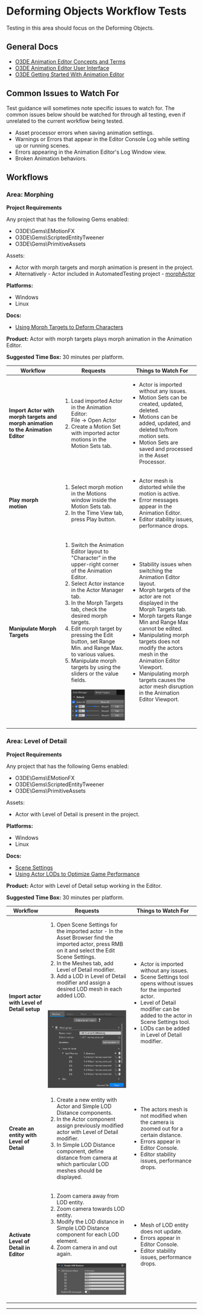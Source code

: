 # Deforming Objects Workflow Tests

Testing in this area should focus on the Deforming Objects.

## General Docs

* [O3DE Animation Editor Concepts and Terms](https://www.o3de.org/docs/user-guide/visualization/animation/character-editor/concepts-and-terms/)
* [O3DE Animation Editor User Interface](https://www.o3de.org/docs/user-guide/visualization/animation/animation-editor/user-interface/)
* [O3DE Getting Started With Animation Editor](https://www.o3de.org/docs/user-guide/visualization/animation/animation-editor/quick-start/)

## Common Issues to Watch For

Test guidance will sometimes note specific issues to watch for. The common issues below should be watched for through all testing, even if unrelated to the current workflow being tested.
- Asset processor errors when saving animation settings.
- Warnings or Errors that appear in the Editor Console Log while setting up or running scenes.
- Errors appearing in the Animation Editor's Log Window view.
- Broken Animation behaviors.

## Workflows

### Area: Morphing

**Project Requirements**

Any project that has the following Gems enabled:

* O3DE\Gems\EMotionFX
* O3DE\Gems\ScriptedEntityTweener
* O3DE\Gems\PrimitiveAssets

Assets:
* Actor with morph targets and morph animation is present in the project.
* Alternatively - Actor included in AutomatedTesting project - [morphActor](https://github.com/o3de/o3de/tree/development/AutomatedTesting/Objects/MorphTargets)

**Platforms:**
* Windows
* Linux

**Docs:**
* [Using Morph Targets to Deform Characters](https://www.o3de.org/docs/user-guide/visualization/animation/animation-editor/using-morph-targets-to-deform-characters/)

**Product:** 
Actor with morph targets plays morph animation in the Animation Editor.

**Suggested Time Box:** 30 minutes per platform.

| Workflow                     | Requests           | Things to Watch For |
|------------------------------|--------------------|---------------------|
| **Import Actor with morph targets and morph animation to the Animation Editor**                         | <ol><li>Load imported Actor in the Animation Editor: <br/> File -> Open Actor</li><li>Create a Motion Set with imported actor motions in the Motion Sets tab.</li></ol> | <ul><li>Actor is imported without any issues.</li><li>Motion Sets can be created, updated, deleted.</li><li>Motions can be added, updated, and deleted to/from motion sets.</li><li>Motion Sets are saved and processed in the Asset Processor.</li></ul>  |
| **Play morph motion**                         | <ol><li>Select morph motion in the Motions window inside the Motion Sets tab.</li><li>In the Time View tab, press Play button.</li></ol> | <ul><li>Actor mesh is distorted while the motion is active.</li><li>Error messages appear in the Animation Editor.</li><li>Editor stability issues, performance drops.</li></ul>
| **Manipulate Morph Targets** | <ol><li>Switch the Animation Editor layout to "Character" in the upper-right corner of the Animation Editor.</li><li>Select Actor instance in the Actor Manager tab.</li><li>In the Morph Targets tab, check the desired morph targets.</li><li>Edit morph target by pressing the Edit button, set Range Min. and Range Max. to various values.</li><li>Manipulate morph targets by using the sliders or the value fields.</li><br/>![Morph Targets Tab](images/morph-targets-tab.png)</ol> | <ul><li>Stability issues when switching the Animation Editor layout.</li><li>Morph targets of the actor are not displayed in the Morph Targets tab.</li><li>Morph targets Range Min and Range Max cannot be edited.</li><li>Manipulating morph targets does not modify the actors mesh in the Animation Editor Viewport.</li><li>Manipulating morph targets causes the actor mesh disruption in the Animation Editor Viewport.</li></ul>

### Area: Level of Detail

**Project Requirements**

Any project that has the following Gems enabled:

* O3DE\Gems\EMotionFX
* O3DE\Gems\ScriptedEntityTweener
* O3DE\Gems\PrimitiveAssets

Assets:
* Actor with Level of Detail is present in the project.

**Platforms:**
* Windows
* Linux

**Docs:**
* [Scene Settings](https://www.o3de.org/docs/user-guide/assets/scene-settings/scene-settings/)
* [Using Actor LODs to Optimize Game Performance](https://www.o3de.org/docs/user-guide/visualization/animation/using-actor-lods-optimize-game-performance/)

**Product:** 
Actor with Level of Detail setup working in the Editor.

**Suggested Time Box:** 30 minutes per platform.

| Workflow                     | Requests           | Things to Watch For |
|------------------------------|--------------------|---------------------|
| **Import actor with Level of Detail setup**                         | <ol><li>Open Scene Settings for the imported actor - In the Asset Browser find the imported actor, press RMB on it and select the Edit Scene Settings.</li><li>In the Meshes tab, add Level of Detail modifier.</li><li>Add a LOD in Level of Detail modifier and assign a desired LOD mesh in each added LOD.</li></ol> <br/> ![Scene Settings tool LOD Modifier](images/scene-settings-lod-modifier.png) | <ul><li>Actor is imported without any issues.</li><li>Scene Settings tool opens without issues for the imported actor.</li><li>Level of Detail modifier can be added to the actor in Scene Settings tool.</li><li>LODs can be added in Level of Detail modifier.</li></ul>  |
| **Create an entity with Level of Detail**                         | <ol><li>Create a new entity with Actor and Simple LOD Distance components.</li><li>In the Actor component assign previously modified actor with Level of Detail modifier.</li><li>In Simple LOD Distance component, define distance from camera at which particular LOD meshes should be displayed.</li></ol> | <ul><li>The actors mesh is not modified when the camera is zoomed out for a certain distance.</li><li>Errors appear in Editor Console.</li><li>Editor stability issues, performance drops.</li></ul>
| **Activate Level of Detail in Editor** | <ol><li>Zoom camera away from LOD entity.</li><li>Zoom camera towards LOD entity.</li><li>Modify the LOD distance in Simple LOD Distance component for each LOD element.</li><li>Zoom camera in and out again.</li><br/>![Simple LOD Distance Component](images/simple-lod-distance-component.png)</ol> | <ul><li>Mesh of LOD entity does not update.</li><li>Errors appear in Editor Console.</li><li>Editor stability issues, performance drops.</li></ul>
---
